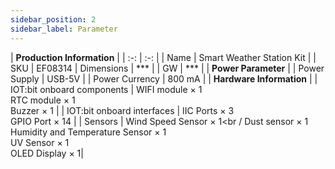 ```yaml
---
sidebar_position: 2
sidebar_label: Parameter
---
```

| **Production Information** |
| :-: | :-: |
| Name | Smart Weather Station Kit |
| SKU | EF08314 |
 Dimensions | *** |
| GW | *** |
| **Power Parameter** |
| Power Supply | USB-5V |
| Power Currency | 800 mA |
| **Hardware Information** |
| IOT:bit onboard components | WIFI module × 1<br /> RTC module × 1<br /> Buzzer × 1 |
| IOT:bit onboard interfaces | IIC Ports × 3<br /> GPIO Port × 14 |
| Sensors | Wind Speed Sensor × 1<br / Dust sensor × 1<br /> Humidity and Temperature Sensor × 1<br /> UV Sensor × 1<br /> OLED Display × 1|
